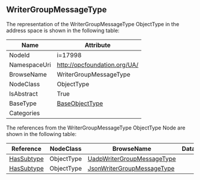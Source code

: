<!-- objecttype -->
## WriterGroupMessageType
  
<!-- end of text -->
The representation of the WriterGroupMessageType ObjectType in the address space is shown in the following table:  

|Name|Attribute|
|---|---|
|NodeId|i=17998|
|NamespaceUri|http://opcfoundation.org/UA/|
|BrowseName|WriterGroupMessageType|
|NodeClass|ObjectType|
|IsAbstract|True|
|BaseType|[BaseObjectType](../../ObjectTypes/BaseObjectType/readme.md)|
|Categories||

The references from the WriterGroupMessageType ObjectType Node are shown in the following table:  

|Reference|NodeClass|BrowseName|DataType|TypeDefinition|ModellingRule|
|---|---|---|---|---|---|
|[HasSubtype](../../ReferenceTypes/HasSubtype/readme.md)|ObjectType|[UadpWriterGroupMessageType](#UadpWriterGroupMessageType)||||
|[HasSubtype](../../ReferenceTypes/HasSubtype/readme.md)|ObjectType|[JsonWriterGroupMessageType](#JsonWriterGroupMessageType)||||


